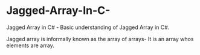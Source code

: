 # Jagged-Array-In-C-
Jagged Array in C# - Basic understanding of Jagged Array in C#.

Jagged array is informally known as the array of arrays- It is an array whos elements are array. 
